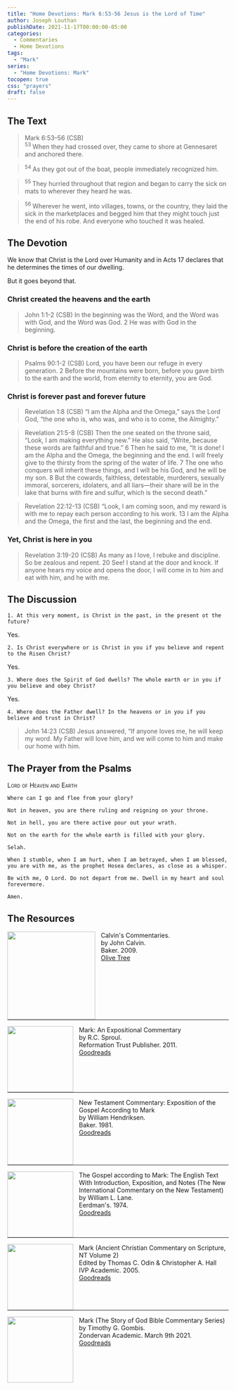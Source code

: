 ```yaml
---
title: "Home Devotions: Mark 6:53-56 Jesus is the Lord of Time"
author: Joseph Louthan
publishDate: 2021-11-17T00:00:00-05:00
categories:
  - Commentaries
  - Home Devotions
tags:
  - "Mark"
series:
  - "Home Devotions: Mark"
tocopen: true
css: "prayers"
draft: false
---
```

## The Text

>Mark 6:53–56 (CSB)  
><sup> 53 </sup> When they had crossed over, they came to shore at Gennesaret and anchored there. 

><sup> 54 </sup> As they got out of the boat, people immediately recognized him. 

><sup> 55 </sup> They hurried throughout that region and began to carry the sick on mats to wherever they heard he was. 

><sup> 56 </sup> Wherever he went, into villages, towns, or the country, they laid the sick in the marketplaces and begged him that they might touch just the end of his robe. And everyone who touched it was healed.

## The Devotion

We know that Christ is the Lord over Humanity and in Acts 17 declares that he determines the times of our dwelling.

But it goes beyond that.

### Christ created the heavens and the earth

>John 1:1-2 (CSB) In the beginning was the Word, and the Word was with God, and the Word was God. 2 He was with God in the beginning.

### Christ is before the creation of the earth

>Psalms 90:1-2 (CSB) Lord, you have been our refuge
in every generation.
2 Before the mountains were born,
before you gave birth to the earth and the world,
from eternity to eternity, you are God.

### Christ is forever past and forever future

>Revelation 1:8 (CSB) “I am the Alpha and the Omega,” says the Lord God, “the one who is, who was, and who is to come, the Almighty.”

>Revelation 21:5-8 (CSB) Then the one seated on the throne said, “Look, I am making everything new.” He also said, “Write, because these words are faithful and true.” 6 Then he said to me, “It is done! I am the Alpha and the Omega, the beginning and the end. I will freely give to the thirsty from the spring of the water of life. 7 The one who conquers will inherit these things, and I will be his God, and he will be my son. 8 But the cowards, faithless, detestable, murderers, sexually immoral, sorcerers, idolaters, and all liars—their share will be in the lake that burns with fire and sulfur, which is the second death.”

>Revelation 22:12-13 (CSB) “Look, I am coming soon, and my reward is with me to repay each person according to his work. 13 I am the Alpha and the Omega, the first and the last, the beginning and the end.

### Yet, Christ is here in you

>Revelation 3:19-20 (CSB) As many as I love, I rebuke and discipline. So be zealous and repent. 20 See! I stand at the door and knock. If anyone hears my voice and opens the door, I will come in to him and eat with him, and he with me.

## The Discussion

```text
1. At this very moment, is Christ in the past, in the present ot the future?
```

Yes.

```text
2. Is Christ everywhere or is Christ in you if you believe and repent to the Risen Christ?
```

Yes.

```text
3. Where does the Spirit of God dwells? The whole earth or in you if you believe and obey Christ?
```

Yes.

```text
4. Where does the Father dwell? In the heavens or in you if you believe and trust in Christ?
```

>John 14:23 (CSB) Jesus answered, “If anyone loves me, he will keep my word. My Father will love him, and we will come to him and make our home with him.

## The Prayer from the Psalms

>

<div style='font-variant: small-caps;'>
Lord of Heaven and Earth
</div>

```text
Where can I go and flee from your glory?

Not in heaven, you are there ruling and reigning on your throne.

Not in hell, you are there active pour out your wrath.

Not on the earth for the whole earth is filled with your glory.

Selah.

When I stumble, when I am hurt, when I am betrayed, when I am blessed, you are with me, as the prophet Hosea declares, as close as a whisper.

Be with me, O Lord. Do not depart from me. Dwell in my heart and soul forevermore.

Amen.
```

<div style="page-break-after: always;"></div>


## The Resources

<p style="clear:both;">

<img src="/images/resources/commentary-calvin-set.png" align="left" width="200" style="padding-right: 10px" />Calvin's Commentaries.  
by John Calvin.  
Baker. 2009.  
[Olive Tree](https://www.olivetree.com/store/product.php?productid=17517)

<p style="clear:both;">

---

<img src="/images/resources/commentary-mark-sproul.jpg" align="left" width="150" style="padding-right: 10px" />Mark: An Expositional Commentary  
by R.C. Sproul.  
Reformation Trust Publisher. 2011.  
[Goodreads](https://www.goodreads.com/book/show/13329901-mark?ac=1&from_search=true&qid=AjPCOwNAXj&rank=1)

<p style="clear:both;">

---

<img src="/images/resources/commentary-mark-hendriksen.jpg" align="left" width="150" style="padding-right: 10px" />New Testament Commentary: Exposition of the Gospel According to Mark  
by William Hendriksen.  
Baker. 1981.  
[Goodreads](https://www.goodreads.com/book/show/2365098.Mark)

<p style="clear:both;">

---

<img src="/images/resources/commentary-mark-lane.jpg" align="left" width="150" style="padding-right: 10px" />The Gospel according to Mark: The English Text With Introduction, Exposition, and Notes (The New International Commentary on the New Testament)  
by William L. Lane.  
Eerdman's. 1974.  
[Goodreads](https://www.goodreads.com/book/show/978619.The_Gospel_of_Mark?from_search=true&from_srp=true&qid=UOUMUiJ7z4&rank=2)

<p style="clear:both;">

---

<img src="/images/resources/commentary-mark-oden.jpg" align="left" width="150" style="padding-right: 10px" />Mark (Ancient Christian Commentary on Scripture, NT Volume 2)  
Edited by Thomas C. Odin & Christopher A. Hall  
IVP Academic. 2005.  
[Goodreads](https://www.goodreads.com/book/show/33015669-mark)

<p style="clear:both;">

---

<img src="/images/resources/commentary-mark-gombis.jpg" align="left" width="150" style="padding-right: 10px" />Mark (The Story of God Bible Commentary Series)  
by Timothy G. Gombis.   
Zondervan Academic. March 9th 2021.  
[Goodreads](https://www.goodreads.com/book/show/54287613-mark)

<p style="clear:both;">
